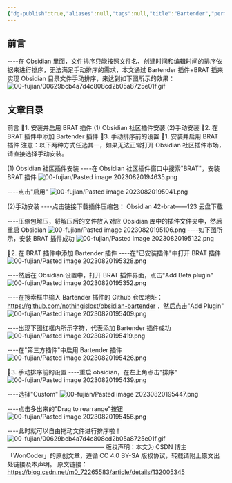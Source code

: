 ```yaml
---
{"dg-publish":true,"aliases":null,"tags":null,"title":"Bartender","permalink":"/0801-xuexibiji/obsidian/obsidian插件/Bartender/","dgPassFrontmatter":true,"noteIcon":""}
---
```


## 前言
----在 Obsidian 里面，文件排序只能按照文件名、创建时间和编辑时间的排序依据来进行排序，无法满足手动排序的需求，本文通过 Bartender 插件+BRAT 插来实现 Obsidian 目录文件手动排序，来达到如下图所示的效果：
![00-fujian/00629bcb4a7d4c808cd2b05a8725e01f.gif](/img/user/00-fujian/00629bcb4a7d4c808cd2b05a8725e01f.gif)

## 文章目录
前言
📌1. 安装并启用 BRAT 插件
(1) Obsidian 社区插件安装
(2)手动安装
📌2. 在 BRAT 插件中添加 Bartender 插件
📌3. 手动排序前的设置
📌1. 安装并启用 BRAT 插件
注意：以下两种方式任选其一，如果无法正常打开 Obsidian 社区插件市场，请直接选择手动安装。

(1) Obsidian 社区插件安装
----在 Obsidian 社区插件窗口中搜索"BRAT"，安装 BRAT 插件
![00-fujian/Pasted image 20230820194635.png](/img/user/00-fujian/Pasted%20image%2020230820194635.png)

----点击"启用"
![00-fujian/Pasted image 20230820195041.png](/img/user/00-fujian/Pasted%20image%2020230820195041.png)

(2)手动安装
----点击链接下载插件压缩包：
Obsidian 42-brat——123 云盘下载

----压缩包解压，将解压后的文件放入对应 Obsidian 库中的插件文件夹中，然后重启 Obsidian
![00-fujian/Pasted image 20230820195106.png](app://cfa336403b7ba47c0f713f5c66cd1a5e9ef8/H:/SynologyDrive/caiweili/00%20fujian/Pasted%20image%2020230820195106.png?1692532266716)
----如下图所示，安装 BRAT 插件成功
![00-fujian/Pasted image 20230820195122.png](/img/user/00-fujian/Pasted%20image%2020230820195122.png)

📌2. 在 BRAT 插件中添加 Bartender 插件
----在"已安装插件"中打开 BRAT 插件
![00-fujian/Pasted image 20230820195328.png](/img/user/00-fujian/Pasted%20image%2020230820195328.png)

----然后在 Obsidian 设置中，打开 BRAT 插件界面，点击"Add Beta plugin"
![00-fujian/Pasted image 20230820195352.png](/img/user/00-fujian/Pasted%20image%2020230820195352.png)

----在搜索框中输入 Bartender 插件的 Github 仓库地址： https://github.com/nothingislost/obsidian-bartender ，然后点击"Add Plugin"
![00-fujian/Pasted image 20230820195409.png](/img/user/00-fujian/Pasted%20image%2020230820195409.png)

----出现下图红框内所示字符，代表添加 Bartender 插件成功
![00-fujian/Pasted image 20230820195419.png](/img/user/00-fujian/Pasted%20image%2020230820195419.png)

----在"第三方插件"中启用 Bartender 插件
![00-fujian/Pasted image 20230820195426.png](/img/user/00-fujian/Pasted%20image%2020230820195426.png)

📌3. 手动排序前的设置
----重启 obsidian，在左上角点击"排序"
![00-fujian/Pasted image 20230820195439.png](/img/user/00-fujian/Pasted%20image%2020230820195439.png)

----选择"Custom"
![00-fujian/Pasted image 20230820195447.png](/img/user/00-fujian/Pasted%20image%2020230820195447.png)

----点击多出来的"Drag to rearrange"按钮
![00-fujian/Pasted image 20230820195456.png](/img/user/00-fujian/Pasted%20image%2020230820195456.png)

----此时就可以自由拖动文件进行排序啦！
![00-fujian/00629bcb4a7d4c808cd2b05a8725e01f.gif](/img/user/00-fujian/00629bcb4a7d4c808cd2b05a8725e01f.gif)
————————————————
版权声明：本文为 CSDN 博主「WonCoder」的原创文章，遵循 CC 4.0 BY-SA 版权协议，转载请附上原文出处链接及本声明。
原文链接： https://blog.csdn.net/m0_72265583/article/details/132005345